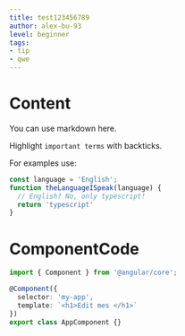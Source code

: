 ```yaml
---
title: test123456789
author: alex-bu-93
level: beginner
tags:
- tip
- qwe
---
```


# Content
You can use markdown here.

Highlight `important terms` with backticks.

For examples use:
```typescript
const language = 'English';
function theLanguageISpeak(language) {
  // English? No, only typescript!
  return 'typescript'
}
```

# ComponentCode
```typescript
import { Component } from '@angular/core';

@Component({
  selector: 'my-app',
  template: `<h1>Edit mes </h1>`
})
export class AppComponent {}
```